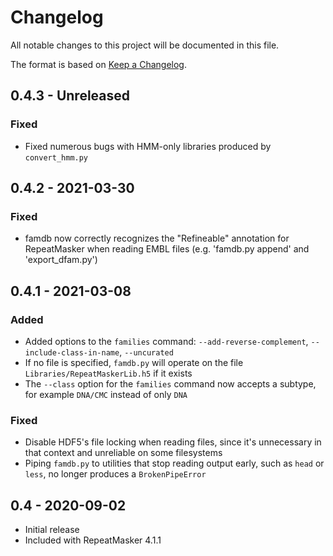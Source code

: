 # Changelog
All notable changes to this project will be documented in this file.

The format is based on [Keep a Changelog](https://keepachangelog.com/en/1.0.0/).

## 0.4.3 - Unreleased
### Fixed
- Fixed numerous bugs with HMM-only libraries produced by `convert_hmm.py`

## 0.4.2 - 2021-03-30
### Fixed
- famdb now correctly recognizes the "Refineable" annotation for RepeatMasker
  when reading EMBL files (e.g. 'famdb.py append' and 'export_dfam.py')

## 0.4.1 - 2021-03-08
### Added
- Added options to the `families` command: `--add-reverse-complement`,
  `--include-class-in-name`, `--uncurated`
- If no file is specified, `famdb.py` will operate on the file
  `Libraries/RepeatMaskerLib.h5` if it exists
- The `--class` option for the `families` command now accepts a subtype, for
  example `DNA/CMC` instead of only `DNA`
### Fixed
- Disable HDF5's file locking when reading files, since it's unnecessary in
  that context and unreliable on some filesystems
- Piping `famdb.py` to utilities that stop reading output early, such as
  `head` or `less`, no longer produces a `BrokenPipeError`

## 0.4 - 2020-09-02
- Initial release
- Included with RepeatMasker 4.1.1
